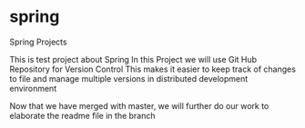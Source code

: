 # spring
Spring Projects

This is  test project about Spring
In this Project we will use Git Hub Repository for Version Control
This makes it easier to keep track of changes to file and manage multiple versions in distributed development environment

Now that we have merged with master, we will further do our work to elaborate the readme file in the branch


